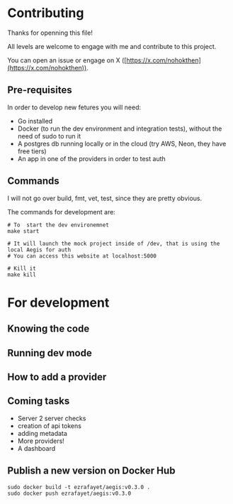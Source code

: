 # Contributing

Thanks for openning this file!

All levels are welcome to engage with me and contribute to this project.

You can open an issue or engage on X ([https://x.com/nohokthen](https://x.com/nohokthen)).

## Pre-requisites

In order to develop new fetures you will need:

- Go installed
- Docker (to run the dev environment and integration tests), without the need of sudo to run it
- A postgres db running locally or in the cloud (try AWS, Neon, they have free tiers)
- An app in one of the providers in order to test auth

## Commands

I will not go over build, fmt, vet, test, since they are pretty obvious.

The commands for development are:

```
# To  start the dev environemnet
make start

# It will launch the mock project inside of /dev, that is using the local Aegis for auth
# You can access this website at localhost:5000

# Kill it
make kill
```

# For development

## Knowing the code

## Running dev mode

## How to add a provider

## Coming tasks
- Server 2 server checks
- creation of api tokens
- adding metadata
- More providers!
- A dashboard

## Publish a new version on Docker Hub

```
sudo docker build -t ezrafayet/aegis:v0.3.0 .
sudo docker push ezrafayet/aegis:v0.3.0
```
